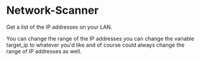 # Network-Scanner
Get a list of the IP addresses on your LAN.

You can change the range of the IP addresses you can change the variable target_ip to whatever you'd like 
and of course could always change the range of IP addresses as well. 


